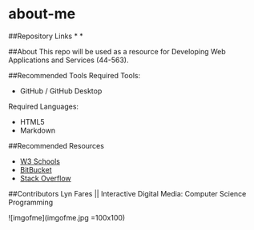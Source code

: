# about-me

##Repository Links
* 
*

##About
This repo will be used as a resource for Developing Web Applications and Services (44-563).

##Recommended Tools
Required Tools:
* GitHub / GitHub Desktop

Required Languages:
* HTML5
* Markdown

##Recommended Resources
* [W3 Schools](https://www.w3schools.com/html/default.asp)
* [BitBucket](https://bitbucket.org/)
* [Stack Overflow](https://stackoverflow.com/)

##Contributors
Lyn Fares || Interactive Digital Media: Computer Science Programming

![imgofme](imgofme.jpg =100x100)
